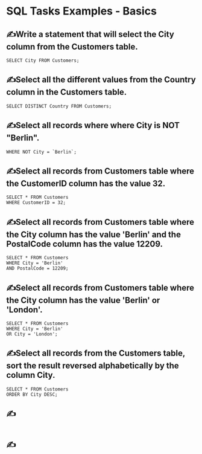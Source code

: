 # SQL Tasks Examples - Basics

## ✍️Write a statement that will select the City column from the Customers table.
```
SELECT City FROM Customers;
```

## ✍️Select all the different values from the Country column in the Customers table.

```
SELECT DISTINCT Country FROM Customers;
```

## ✍️Select all records where where City is NOT "Berlin".

```SELECT * FROM Customers
WHERE NOT City = `Berlin`;
```

## ✍️Select all records from Customers table where the CustomerID column has the value 32.

```
SELECT * FROM Customers
WHERE CustomerID = 32;
```

## ✍️Select all records from Customers table where the City column has the value 'Berlin' and the PostalCode column has the value 12209.

```
SELECT * FROM Customers
WHERE City = 'Berlin' 
AND PostalCode = 12209;
```

## ✍️Select all records from Customers table where the City column has the value 'Berlin' or 'London'.

```
SELECT * FROM Customers
WHERE City = 'Berlin'
OR City = 'London';
```

## ✍️Select all records from the Customers table, sort the result reversed alphabetically by the column City.

```
SELECT * FROM Customers
ORDER BY City DESC;
```

## ✍️

```

```

## ✍️

```

```

